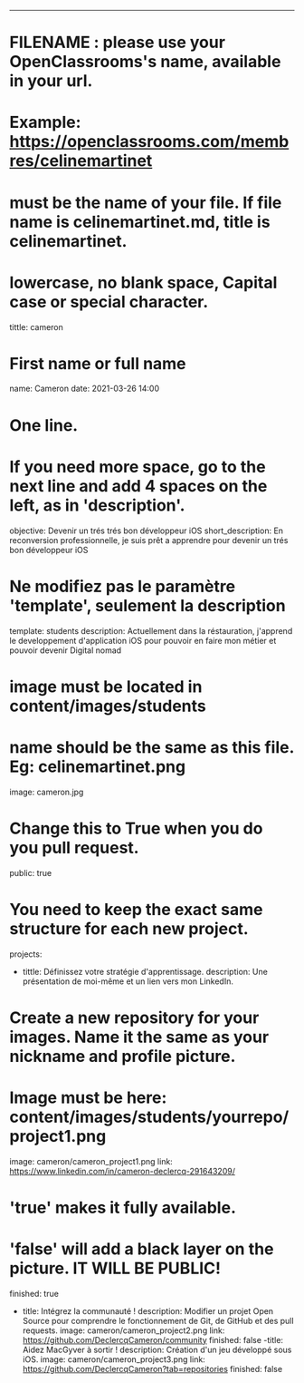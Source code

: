 ---

# FILENAME : please use your OpenClassrooms's name, available in your url.
# Example: https://openclassrooms.com/membres/celinemartinet
# must be the name of your file. If file name is celinemartinet.md, title is celinemartinet.
# lowercase, no blank space, Capital case or special character.
tittle: cameron

# First name or full name
name: Cameron
date: 2021-03-26 14:00

# One line.
# If you need more space, go to the next line and add 4 spaces on the left, as in 'description'.
objective: Devenir un trés trés bon développeur iOS
short_description: En reconversion professionnelle, je suis prêt a apprendre pour devenir un trés bon développeur iOS

# Ne modifiez pas le paramètre 'template', seulement la description
template: students
description: Actuellement dans la réstauration, j'apprend le developpement d'application iOS 
pour pouvoir en faire mon métier et pouvoir devenir Digital nomad

# image must be located in content/images/students
# name should be the same as this file. Eg: celinemartinet.png
image: cameron.jpg

# Change this to True when you do you pull request.
public: true

# You need to keep the exact same structure for each new project.
projects:
- tittle: Définissez votre stratégie d'apprentissage.
description: Une présentation de moi-même et un lien vers mon LinkedIn.
# Create a new repository for your images. Name it the same as your nickname and profile picture.
# Image must be here: content/images/students/yourrepo/project1.png
image: cameron/cameron_project1.png
link: https://www.linkedin.com/in/cameron-declercq-291643209/
# 'true' makes it fully available.
# 'false' will add a black layer on the picture. IT WILL BE PUBLIC!
finished: true 
- title: Intégrez la communauté !
description: Modifier un projet Open Source pour comprendre le fonctionnement de Git, de GitHub et des pull requests.
image: cameron/cameron_project2.png
link: https://github.com/DeclercqCameron/community
finished: false 
-title: Aidez MacGyver à sortir !
description: Création d'un jeu développé sous iOS.
image: cameron/cameron_project3.png
link: https://github.com/DeclercqCameron?tab=repositories
finished: false

